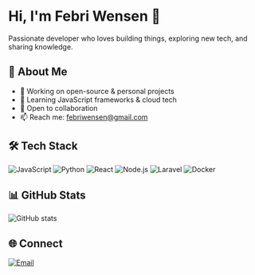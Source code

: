 # Hi, I'm Febri Wensen 👋

Passionate developer who loves building things, exploring new tech, and sharing knowledge.

## 🚀 About Me
- 🔭 Working on open-source & personal projects  
- 🌱 Learning JavaScript frameworks & cloud tech  
- 👯 Open to collaboration  
- 📫 Reach me: [febriwensen@gmail.com](mailto:febriwensen@gmail.com)  

## 🛠️ Tech Stack
![JavaScript](https://img.shields.io/badge/-JavaScript-F7DF1E?logo=javascript&logoColor=000&style=flat) 
![Python](https://img.shields.io/badge/-Python-3776AB?logo=python&logoColor=fff&style=flat) 
![React](https://img.shields.io/badge/-React-61DAFB?logo=react&logoColor=000&style=flat) 
![Node.js](https://img.shields.io/badge/-Node.js-339933?logo=node.js&logoColor=fff&style=flat) 
![Laravel](https://img.shields.io/badge/-Laravel-FF2D20?logo=laravel&logoColor=fff&style=flat) 
![Docker](https://img.shields.io/badge/-Docker-2496ED?logo=docker&logoColor=fff&style=flat)

## 📊 GitHub Stats
![GitHub stats](https://github-readme-stats.vercel.app/api?username=febriwensen&show_icons=true&theme=radical&hide_border=true)  

## 🌐 Connect
[![Email](https://img.shields.io/badge/-Email-D14836?logo=gmail&logoColor=fff&style=flat)](mailto:febriwensen@gmail.com)  

